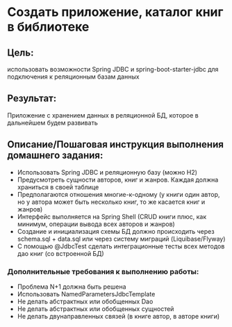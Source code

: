 # Создать приложение, каталог книг в библиотеке
## Цель: 
использовать возможности Spring JDBC и spring-boot-starter-jdbc для подключения к реляционным базам данных
## Результат: 
Приложение с хранением данных в реляционной БД, которое в дальнейшем будем развивать
## Описание/Пошаговая инструкция выполнения домашнего задания:
- Использовать Spring JDBC и реляционную базу (можно H2)
- Предусмотреть сущности авторов, книг и жанров. Каждая должна храниться в своей таблице
- Предполагаются отношения многие-к-одному (у книги один автор, но у автора может быть несколько книг, то же касается книг и жанров)
- Интерфейс выполняется на Spring Shell (CRUD книги плюс, как минимум, операции вывода всех авторов и жанров)
- Создание и инициализация схемы БД должно происходить через schema.sql + data.sql или через систему миграций (Liquibase/Flyway)
- С помощью @JdbcTest сделать интеграционные тесты всех методов дао книг (со встроенной БД)
### Дополнительные требования к выполнению работы:
- Проблема N+1 должна быть решена
- Использовать NamedParametersJdbcTemplate
- Не делать абстрактных или обобщенных Dao
- Не делать абстрактных или обобщенных сущностей
- Не делать двунаправленных связей (в книге автор, в авторе книги)